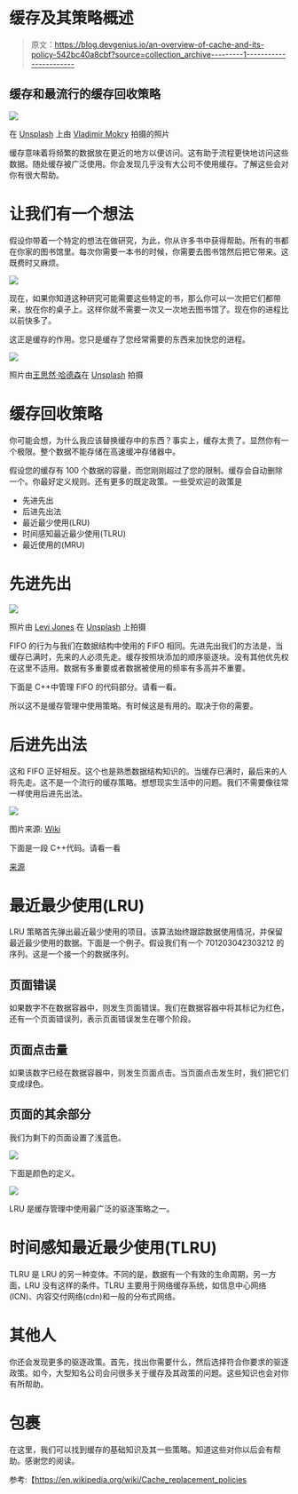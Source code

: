 # 缓存及其策略概述

> 原文：<https://blog.devgenius.io/an-overview-of-cache-and-its-policy-542bc40a8cbf?source=collection_archive---------1----------------------->

## 缓存和最流行的缓存回收策略

![](img/40c6c480e156a649e7018a39618bf393.png)

在 [Unsplash](https://unsplash.com?utm_source=medium&utm_medium=referral) 上由 [Vladimir Mokry](https://unsplash.com/@vmokry?utm_source=medium&utm_medium=referral) 拍摄的照片

缓存意味着将频繁的数据放在更近的地方以便访问。这有助于流程更快地访问这些数据。随处缓存被广泛使用。你会发现几乎没有大公司不使用缓存。了解这些会对你有很大帮助。

# 让我们有一个想法

假设你带着一个特定的想法在做研究，为此，你从许多书中获得帮助。所有的书都在你家的图书馆里。每次你需要一本书的时候，你需要去图书馆然后把它带来。这既费时又麻烦。

![](img/5e2cf60d908767bbb1994baf3772be65.png)

现在，如果你知道这种研究可能需要这些特定的书，那么你可以一次把它们都带来，放在你的桌子上。这样你就不需要一次又一次地去图书馆了。现在你的进程比以前快多了。

这正是缓存的作用。您只是缓存了您经常需要的东西来加快您的进程。

![](img/f0fbdb5f45d262eb562b5238fa3f86e9.png)

照片由[王思然·哈德森](https://unsplash.com/@hudsoncrafted?utm_source=medium&utm_medium=referral)在 [Unsplash](https://unsplash.com?utm_source=medium&utm_medium=referral) 拍摄

# 缓存回收策略

你可能会想，为什么我应该替换缓存中的东西？事实上，缓存太贵了。显然你有一个极限。整个数据不能存储在高速缓冲存储器中。

假设您的缓存有 100 个数据的容量，而您刚刚超过了您的限制。缓存会自动删除一个。你最好定义规则。还有更多的既定政策。一些受欢迎的政策是

*   先进先出
*   后进先出法
*   最近最少使用(LRU)
*   时间感知最近最少使用(TLRU)
*   最近使用的(MRU)

# 先进先出

![](img/2472d98c58ee8eac64bb4c67aab2d1f5.png)

照片由 [Levi Jones](https://unsplash.com/@levidjones?utm_source=medium&utm_medium=referral) 在 [Unsplash](https://unsplash.com?utm_source=medium&utm_medium=referral) 上拍摄

FIFO 的行为与我们在数据结构中使用的 FIFO 相同。先进先出我们的方法是，当缓存已满时，先来的人必须先走。缓存按照块添加的顺序驱逐块。没有其他优先权在这里不适用。数据有多重要或者数据被使用的频率有多高并不重要。

下面是 C++中管理 FIFO 的代码部分。请看一看。

所以这不是缓存管理中使用策略。有时候这是有用的。取决于你的需要。

# 后进先出法

这和 FIFO 正好相反。这个也是熟悉数据结构知识的。当缓存已满时，最后来的人将先走。这不是一个流行的缓存策略。想想现实生活中的问题。我们不需要像往常一样使用后进先出法。

![](img/371244d6b1c1b85f1b1e75be32e1f663.png)

图片来源: [Wiki](https://de.wikipedia.org/w/index.php?title=Datei:Lifo.svg&filetimestamp=20090108115010&)

下面是一段 C++代码。请看一看

[来源](https://www.geeksforgeeks.org/lifo-last-in-first-out-approach-in-programming/)

# 最近最少使用(LRU)

LRU 策略首先弹出最近最少使用的项目。该算法始终跟踪数据使用情况，并保留最近最少使用的数据。下面是一个例子。假设我们有一个 701203042303212 的序列。这是一个接一个的数据序列。

## 页面错误

如果数字不在数据容器中，则发生页面错误。我们在数据容器中将其标记为红色，还有一个页面错误列，表示页面错误发生在哪个阶段。

## 页面点击量

如果该数字已经在数据容器中，则发生页面点击。当页面点击发生时，我们把它们变成绿色。

## 页面的其余部分

我们为剩下的页面设置了浅蓝色。

![](img/2feb60259ec725fda784a085f682ba4e.png)

下面是颜色的定义。

![](img/40bcc313387b8e730cf3790b7c631b62.png)

LRU 是缓存管理中使用最广泛的驱逐策略之一。

# 时间感知最近最少使用(TLRU)

TLRU 是 LRU 的另一种变体。不同的是，数据有一个有效的生命周期，另一方面，LRU 没有这样的条件。TLRU 主要用于网络缓存系统，如信息中心网络(ICN)、内容交付网络(cdn)和一般的分布式网络。

# 其他人

你还会发现更多的驱逐政策。首先，找出你需要什么，然后选择符合你要求的驱逐政策。如今，大型知名公司会问很多关于缓存及其政策的问题。这些知识也会对你有所帮助。

# 包裹

在这里，我们可以找到缓存的基础知识及其一些策略。知道这些对你以后会有帮助。感谢您的阅读。

参考:【https://en.wikipedia.org/wiki/Cache_replacement_policies 